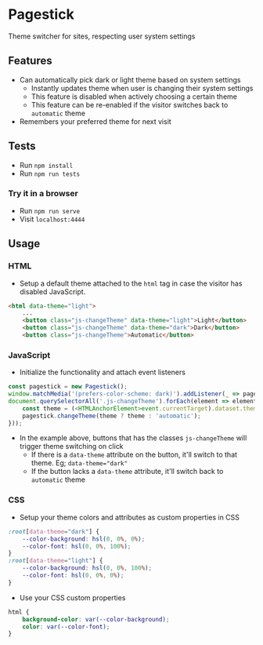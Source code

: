 # Pagestick
Theme switcher for sites, respecting user system settings

## Features
* Can automatically pick dark or light theme based on system settings
    * Instantly updates theme when user is changing their system settings
    * This feature is disabled when actively choosing a certain theme
    * This feature can be re-enabled if the visitor switches back to `automatic` theme
* Remembers your preferred theme for next visit

## Tests
* Run `npm install`
* Run `npm run tests`

### Try it in a browser
* Run `npm run serve`
* Visit `localhost:4444`

## Usage
### HTML
* Setup a default theme attached to the `html` tag in case the visitor has disabled JavaScript.
```html
<html data-theme="light">
    ...
    <button class="js-changeTheme" data-theme="light">Light</button>
    <button class="js-changeTheme" data-theme="dark">Dark</button>
    <button class="js-changeTheme">Automatic</button>
```

### JavaScript
* Initialize the functionality and attach event listeners
```js
const pagestick = new Pagestick();
window.matchMedia('(prefers-color-scheme: dark)').addListener(_ => pagestick.changeTheme());
document.querySelectorAll('.js-changeTheme').forEach(element => element.addEventListener('click', event => {
    const theme = (<HTMLAnchorElement>event.currentTarget).dataset.theme;
    pagestick.changeTheme(theme ? theme : 'automatic');
}));
```
*  In the example above, buttons that has the classes `js-changeTheme` will trigger theme switching on click
    * If there is a `data-theme` attribute on the button, it'll switch to that theme. Eg; `data-theme="dark"`
    * If the button lacks a `data-theme` attribute, it'll switch back to `automatic` theme

### CSS
* Setup your theme colors and attributes as custom properties in CSS
```css
:root[data-theme="dark"] {
    --color-background: hsl(0, 0%, 0%);
    --color-font: hsl(0, 0%, 100%);
}
:root[data-theme="light"] {
    --color-background: hsl(0, 0%, 100%);
    --color-font: hsl(0, 0%, 0%);
}
```
* Use your CSS custom properties
```css
html {
    background-color: var(--color-background);
    color: var(--color-font);
}
```
